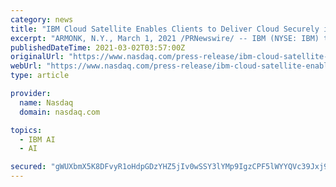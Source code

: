 ```yaml
---
category: news
title: "IBM Cloud Satellite Enables Clients to Deliver Cloud Securely in Any Environment Including at the Edge"
excerpt: "ARMONK, N.Y., March 1, 2021 /PRNewswire/ -- IBM (NYSE: IBM) today announced that its hybrid cloud services are now generally available in any environment -- on any cloud, on premises or at the ..."
publishedDateTime: 2021-03-02T03:57:00Z
originalUrl: "https://www.nasdaq.com/press-release/ibm-cloud-satellite-enables-clients-to-deliver-cloud-securely-in-any-environment"
webUrl: "https://www.nasdaq.com/press-release/ibm-cloud-satellite-enables-clients-to-deliver-cloud-securely-in-any-environment"
type: article

provider:
  name: Nasdaq
  domain: nasdaq.com

topics:
  - IBM AI
  - AI

secured: "gWUXbmX5K8DFvyR1oHdpGDzYHZ5jIv0wSSY3lYMp9IgzCPF5lWYYQVc39Jxj97aRvaCeNNyIlGTVoFAfLvJPpYueL8mAN08bTPArYe8SG9jr43EWCWwHTwUQQ5keJCtZBKrlsbBdqF27kK1wYc4V5qzt4XzM3YROwKmTL+9TfKd4yHa8q76hTfttvl5bNDNX+/If/8PYtfVEBarC7axmrLPRar8LlXNsV7XxsE7R8+yEszLNvsffM9Tk2fGiJ5BOSGaX9BNBB1FhUz46yQhjTDsNimq7YlDbeswBOvMoVSRzrrF/kqpqFF/JMrrvo6ebWpCVsD1tyN4YMfgaR2eLbV7DpIXj2vh0M9sfRXhEH0A=;xzpqwkFZQm30lkjaLWiG8w=="
---
```


